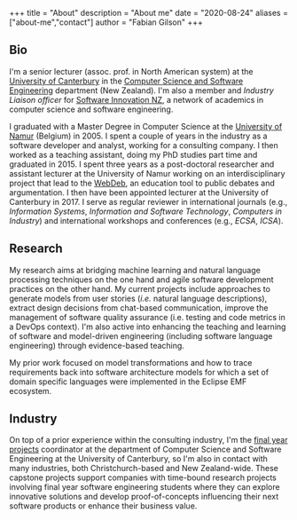 +++
title = "About"
description = "About me"
date = "2020-08-24"
aliases = ["about-me","contact"]
author = "Fabian Gilson"
+++

## Bio

I'm a senior lecturer (assoc. prof. in North American system) at the [University of Canterbury](https://www.canterbury.ac.nz) in the [Computer Science and Software Engineering](https://csse.canterbury.ac.nz/) department (New Zealand). I'm also a member and _Industry Liaison officer_ for [Software Innovation NZ](https://softwareinnovation.nz), a network of academics in computer science and software engineering.

I graduated with a Master Degree in Computer Science at the [University of Namur](https://www.unamur.be/en/) (Belgium) in 2005. I spent a couple of years in the industry as a software developer and analyst, working for a consulting company. I then worked as a teaching assistant, doing my PhD studies part time and graduated in 2015. I spent three years as a post-doctoral researcher and assistant lecturer at the University of Namur working on an interdisciplinary project that lead to the [WebDeb](https//webdeb.be), an education tool to public debates and argumentation. I then have been appointed lecturer at the University of Canterbury in 2017. I serve as regular reviewer in international journals (e.g., _Information Systems_, _Information and Software Technology_, _Computers in Industry_) and international workshops and conferences (e.g., _ECSA_, _ICSA_).

## Research

My research aims at bridging machine learning and natural language processing techniques on the one hand and agile software development practices on the other hand. My current projects include approaches to generate models from user stories (_i.e._ natural language descriptions), extract design decisions from chat-based communication, improve the management of software quality assurance (i.e. testing and code metrics in a DevOps context). I'm also active into enhancing the teaching and learning of software and model-driven engineering (including software language engineering) through evidence-based teaching.

My prior work focused on model transformations and how to trace requirements back into software architecture models for which a set of domain specific languages were implemented in the Eclipse EMF ecosystem.

## Industry

On top of a prior experience within the consulting industry, I'm the [final year projects](https://www.csse.canterbury.ac.nz/seng/showcase402/) coordinator at the department of Computer Science and Software Engineering at the University of Canterbury, so I'm also in contact with many industries, both Christchurch-based and New Zealand-wide. These capstone projects support companies with time-bound research projects involving final year software engineering students where they can explore innovative solutions and develop proof-of-concepts influencing their next software products or enhance their business value.
